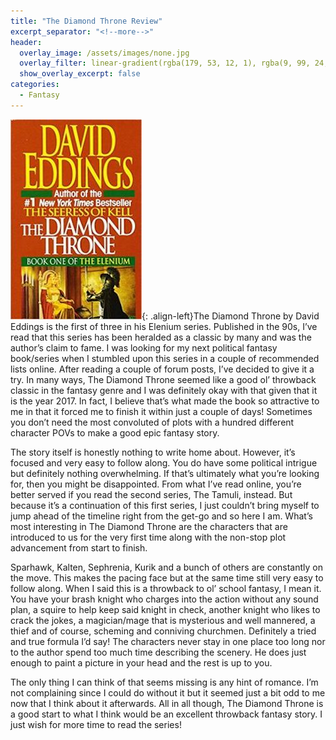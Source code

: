```yaml
---
title: "The Diamond Throne Review"
excerpt_separator: "<!--more-->"
header:
  overlay_image: /assets/images/none.jpg
  overlay_filter: linear-gradient(rgba(179, 53, 12, 1), rgba(9, 99, 24, 1))
  show_overlay_excerpt: false
categories:
  - Fantasy
---
```

![diamond-throne-cover](/assets/images/diamond-throne.jpg){: .align-left}The Diamond Throne by David Eddings is the first of three in his Elenium series. Published in the 90s, I’ve read that this series has been heralded as a classic by many and was the author’s claim to fame. I was looking for my next political fantasy book/series when I stumbled upon this series in a couple of recommended lists online. After reading a couple of forum posts, I’ve decided to give it a try. In many ways, The Diamond Throne seemed like a good ol’ throwback classic in the fantasy genre and I was definitely okay with that given that it is the year 2017. In fact, I believe that’s what made the book so attractive to me in that it forced me to finish it within just a couple of days! Sometimes you don’t need the most convoluted of plots with a hundred different character POVs to make a good epic fantasy story.

The story itself is honestly nothing to write home about. However, it’s focused and very easy to follow along. You do have some political intrigue but definitely nothing overwhelming. If that’s ultimately what you’re looking for, then you might be disappointed. From what I’ve read online, you’re better served if you read the second series, The Tamuli, instead. But because it’s a continuation of this first series, I just couldn’t bring myself to jump ahead of the timeline right from the get-go and so here I am. What’s most interesting in The Diamond Throne are the characters that are introduced to us for the very first time along with the non-stop plot advancement from start to finish.

Sparhawk, Kalten, Sephrenia, Kurik and a bunch of others are constantly on the move. This makes the pacing face but at the same time still very easy to follow along. When I said this is a throwback to ol’ school fantasy, I mean it. You have your brash knight who charges into the action without any sound plan, a squire to help keep said knight in check, another knight who likes to crack the jokes, a magician/mage that is mysterious and well mannered, a thief and of course, scheming and conniving churchmen. Definitely a tried and true formula I’d say! The characters never stay in one place too long nor to the author spend too much time describing the scenery. He does just enough to paint a picture in your head and the rest is up to you.

The only thing I can think of that seems missing is any hint of romance. I’m not complaining since I could do without it but it seemed just a bit odd to me now that I think about it afterwards. All in all though, The Diamond Throne is a good start to what I think would be an excellent throwback fantasy story. I just wish for more time to read the series!